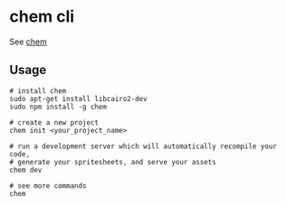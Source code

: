 # chem cli

See [chem](http://github.com/superjoe30/chem)

## Usage

    # install chem
    sudo apt-get install libcairo2-dev
    sudo npm install -g chem

    # create a new project
    chem init <your_project_name>

    # run a development server which will automatically recompile your code,
    # generate your spritesheets, and serve your assets
    chem dev

    # see more commands
    chem
    
